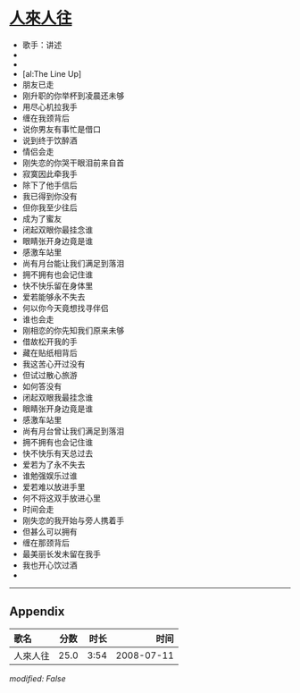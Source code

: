 # [人來人往](https://music.163.com/song?id=32714435)

* 歌手：讲述
* 
* 
* [al:The Line Up]
* 朋友已走
* 刚升职的你举杯到凌晨还未够
* 用尽心机拉我手
* 缠在我颈背后
* 说你男友有事忙是借口
* 说到终于饮醉酒
* 情侣会走
* 刚失恋的你哭干眼泪前来自首
* 寂寞因此牵我手
* 除下了他手信后
* 我已得到你没有
* 但你我至少往后
* 成为了蜜友
* 闭起双眼你最挂念谁
* 眼睛张开身边竟是谁
* 感激车站里
* 尚有月台能让我们满足到落泪
* 拥不拥有也会记住谁
* 快不快乐留在身体里
* 爱若能够永不失去
* 何以你今天竟想找寻伴侣
* 谁也会走
* 刚相恋的你先知我们原来未够
* 借故松开我的手
* 藏在贴纸相背后
* 我这苦心开过没有
* 但试过散心旅游
* 如何答没有
* 闭起双眼我最挂念谁
* 眼睛张开身边竟是谁
* 感激车站里
* 尚有月台曾让我们满足到落泪
* 拥不拥有也会记住谁
* 快不快乐有天总过去
* 爱若为了永不失去
* 谁勉强娱乐过谁
* 爱若难以放进手里
* 何不将这双手放进心里
* 时间会走
* 刚失恋的我开始与旁人携着手
* 但甚么可以拥有
* 缠在那颈背后
* 最美丽长发未留在我手
* 我也开心饮过酒
* 


---

## Appendix

|歌名|分数|时长|时间|
|:---|:---:|---:|---:|
|人來人往|25.0|3:54|2008-07-11

*modified: False*